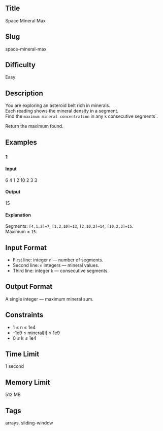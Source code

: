 ## Title
Space Mineral Max

## Slug
space-mineral-max

## Difficulty
Easy

## Description
You are exploring an asteroid belt rich in minerals.  
Each reading shows the mineral density in a segment.  
Find the `maximum mineral concentration` in any `k` consecutive segments`.

Return the maximum found.

## Examples

### 1
#### Input
6
4 1 2 10 2 3
3

#### Output
15

#### Explanation
Segments: `[4,1,2]=7`, `[1,2,10]=13`, `[2,10,2]=14`, `[10,2,3]=15`.  
Maximum = `15`.

## Input Format
- First line: integer `n` — number of segments.  
- Second line: `n` integers — mineral values.  
- Third line: integer `k` — consecutive segments.

## Output Format
A single integer — maximum mineral sum.

## Constraints
- 1 ≤ n ≤ 1e4  
- -1e9 ≤ mineral[i] ≤ 1e9  
- 0 ≤ k ≤ 1e4  

## Time Limit
1 second

## Memory Limit
512 MB

## Tags
arrays, sliding-window
